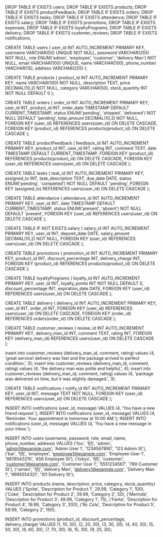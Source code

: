 DROP TABLE IF EXISTS users;
DROP TABLE IF EXISTS products;
DROP TABLE IF EXISTS productFeedback;
DROP TABLE IF EXISTS orders;
DROP TABLE IF EXISTS tasks;
DROP TABLE IF EXISTS attendence;
DROP TABLE IF EXISTS salary;
DROP TABLE IF EXISTS promotions;
DROP TABLE IF EXISTS expenses;
DROP TABLE IF EXISTS loyaltyPrograms;
DROP TABLE IF EXISTS delivery;
DROP TABLE IF EXISTS customer_reviews;
DROP TABLE IF EXISTS notifications;

CREATE TABLE users (
    user_id INT AUTO_INCREMENT PRIMARY KEY,
    username VARCHAR(50) UNIQUE NOT NULL,
    password VARCHAR(255) NOT NULL,
    role ENUM('admin', 'employee', 'customer', 'delivery Man') NOT NULL,
    email VARCHAR(100) UNIQUE,
    name VARCHAR(100),
    phone_number VARCHAR(15),
    address VARCHAR(255)
);


CREATE TABLE products (
    product_id INT AUTO_INCREMENT PRIMARY KEY,
    name VARCHAR(100) NOT NULL,
    description TEXT,
    price DECIMAL(10,2) NOT NULL,
    category VARCHAR(50),
    stock_quantity INT NOT NULL DEFAULT 0
);

CREATE TABLE orders (
    order_id INT AUTO_INCREMENT PRIMARY KEY,
    user_id INT,
    product_id INT,
    order_date TIMESTAMP DEFAULT CURRENT_TIMESTAMP,
    status ENUM('pending', 'shipped', 'delivered') NOT NULL DEFAULT 'pending',
    total_amount DECIMAL(10,2) NOT NULL,
    FOREIGN KEY (user_id) REFERENCES users(user_id) ON DELETE CASCADE,
    FOREIGN KEY (product_id) REFERENCES products(product_id) ON DELETE CASCADE
);


CREATE TABLE productFeedback (
    feedback_id INT AUTO_INCREMENT PRIMARY KEY,
    product_id INT,
    user_id INT,
    rating INT,
    comment TEXT,
    date TIMESTAMP DEFAULT CURRENT_TIMESTAMP,
    FOREIGN KEY (product_id) REFERENCES products(product_id) ON DELETE CASCADE,
    FOREIGN KEY (user_id) REFERENCES users(user_id) ON DELETE CASCADE
);



CREATE TABLE tasks (
    task_id INT AUTO_INCREMENT PRIMARY KEY,
    assigned_to INT,
    task_description TEXT,
    due_date DATE,
    status ENUM('pending', 'completed') NOT NULL DEFAULT 'pending',
    FOREIGN KEY (assigned_to) REFERENCES users(user_id) ON DELETE CASCADE
);


CREATE TABLE attendance (
    attendance_id INT AUTO_INCREMENT PRIMARY KEY,
    user_id INT,
    date TIMESTAMP DEFAULT CURRENT_TIMESTAMP,
    status ENUM('present', 'absent') NOT NULL DEFAULT 'present',
    FOREIGN KEY (user_id) REFERENCES users(user_id) ON DELETE CASCADE
);


CREATE TABLE IF NOT EXISTS salary (
    salary_id INT AUTO_INCREMENT PRIMARY KEY,
    user_id INT,
    deposit_date DATE,
    salary_amount DECIMAL(10,2) NOT NULL,
    FOREIGN KEY (user_id) REFERENCES users(user_id) ON DELETE CASCADE
);


CREATE TABLE promotions (
    promotion_id INT AUTO_INCREMENT PRIMARY KEY,
    product_id INT,
    discount_percentage INT,
    delivery_charge INT,
    FOREIGN KEY (product_id) REFERENCES products(product_id) ON DELETE CASCADE
);


CREATE TABLE loyaltyPrograms (
    loyalty_id INT AUTO_INCREMENT PRIMARY KEY,
    user_id INT,
    loyalty_points INT NOT NULL DEFAULT 0,
    discount_percentage INT,
    expiration_date DATE,
    FOREIGN KEY (user_id) REFERENCES users(user_id) ON DELETE CASCADE
);


CREATE TABLE delivery (
    delivery_id INT AUTO_INCREMENT PRIMARY KEY,
    user_id INT,
    order_id INT,
    FOREIGN KEY (user_id) REFERENCES users(user_id) ON DELETE CASCADE,
    FOREIGN KEY (order_id) REFERENCES orders(order_id) ON DELETE CASCADE
);


CREATE TABLE customer_reviews (
    review_id INT AUTO_INCREMENT PRIMARY KEY,
    delivery_man_id INT,
    comment TEXT,
    rating INT,
    FOREIGN KEY (delivery_man_id) REFERENCES users(user_id) ON DELETE CASCADE
);

insert into customer_reviews (delivery_man_id, comment, rating) values (4, 'great service! delivery was fast and the package arrived in perfect condition.', 5);
insert into customer_reviews (delivery_man_id, comment, rating) values (4, 'the delivery man was polite and helpful.', 4);
insert into customer_reviews (delivery_man_id, comment, rating) values (4, 'package was delivered on time, but it was slightly damaged.', 3);


CREATE TABLE notifications (
    notify_id INT AUTO_INCREMENT PRIMARY KEY,
    user_id INT,
    message TEXT NOT NULL,
    FOREIGN KEY (user_id) REFERENCES users(user_id) ON DELETE CASCADE
);


INSERT INTO notifications (user_id, message) VALUES (4, 'You have a new friend request.');
INSERT INTO notifications (user_id, message) VALUES (4, 'Reminder: Your appointment is tomorrow at 10:00 AM.');
INSERT INTO notifications (user_id, message) VALUES (4, 'You have a new message in your inbox.');

INSERT INTO users (username, password, role, email, name, phone_number, address) VALUES
('foo', 'fjfj', 'admin', 'admin1@example.com', 'Admin User 1', '1234567890', '123 Admin St'),
('bar', 'fjfj', 'employee', 'employee1@example.com', 'Employee User 1', '9876543210', '456 Employee St'),
('tokyo', 'fjfj', 'customer', 'customer1@example.com', 'Customer User 1', '5551234567', '789 Customer St'),
('ramen', 'fjfj', 'delivery Man', 'delivery1@example.com', 'Delivery Man 1', '9995554321', '101 Delivery St');


INSERT INTO products (name, description, price, category, stock_quantity) VALUES
('Sprite', 'Description for Product 1', 29.99, 'Category 1', 100),
('Coke', 'Description for Product 2', 39.99, 'Category 2', 50),
('Merinda', 'Description for Product 3', 49.99, 'Category 1', 75),
('Fanta', 'Description for Product 4', 19.99, 'Category 3', 200),
('Rc Cola', 'Description for Product 5', 59.99, 'Category 2', 150);

INSERT INTO promotions (product_id, discount_percentage, delivery_charge) VALUES
    (1, 10, 30),
    (2, 20, 30),
    (3, 30, 30),
    (4, 40, 30),
    (5, 50, 30),
    (6, 60, 30),
    (7, 70, 30),
    (8, 15, 30),
    (9, 25, 30);
